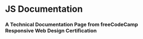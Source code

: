 # JS Documentation
<h3>A Technical Documentation Page from freeCodeCamp <br> Responsive Web Design Certification</h3>
